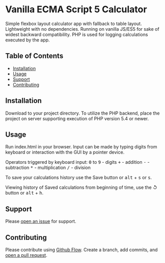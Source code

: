 # Vanilla ECMA Script 5 Calculator

Simple flexbox layout calculator app with fallback to table layout. Lightweight with no dependencies. Running on vanilla JS/ES5 for sake of widest backward compatibility. PHP is used for logging calculations executed by the app. 

## Table of Contents

- [Installation](#installation)
- [Usage](#usage)
- [Support](#support)
- [Contributing](#contributing)

## Installation

Download to your project directory. To utilize the PHP backend, place the project on server supporting execution of PHP version 5.4 or newer.

## Usage

Run index.html in your browser. Input can be made by typing digits from keyboard or interaction with the GUI by a pointer device.

Operators triggered by keyboard input:
<kbd>0</kbd> to <kbd>9</kbd> - digits
<kbd>+</kbd> - addition
<kbd>-</kbd> - subtraction
<kbd>*</kbd> - multiplication
<kbd>/</kbd> - division

To save your calculations history use the Save button or <kbd>alt</kbd> + <kbd>s</kbd> or <kbd>s</kbd>.

Viewing history of Saved calculations from beginning of time, use the ↺ button or <kbd>alt</kbd> + <kbd>h</kbd>.

## Support

Please [open an issue](https://github.com/Webnatural/itechcalc/issues/new) for support.

## Contributing

Please contribute using [Github Flow](https://guides.github.com/introduction/flow/). Create a branch, add commits, and [open a pull request](https://github.com/Webnatural/itechcalc/compare/).
